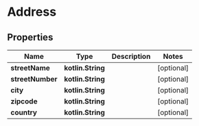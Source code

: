 
# Address

## Properties
Name | Type | Description | Notes
------------ | ------------- | ------------- | -------------
**streetName** | **kotlin.String** |  |  [optional]
**streetNumber** | **kotlin.String** |  |  [optional]
**city** | **kotlin.String** |  |  [optional]
**zipcode** | **kotlin.String** |  |  [optional]
**country** | **kotlin.String** |  |  [optional]



